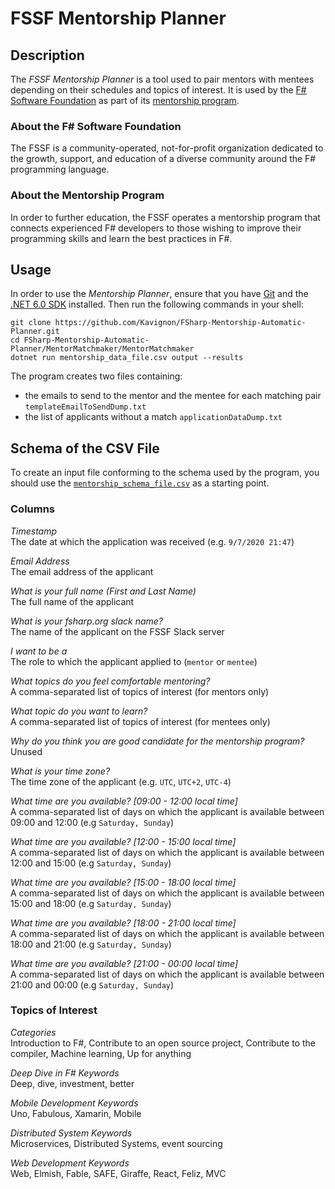 # FSSF Mentorship Planner


## Description
The *FSSF Mentorship Planner* is a tool used to pair mentors with
mentees depending on their schedules and topics of interest. It is used
by the [F# Software Foundation] as part of its [mentorship program].

### About the F# Software Foundation
The FSSF is a community-operated, not-for-profit organization dedicated
to the growth, support, and education of a diverse community around the
F# programming language.

### About the Mentorship Program
In order to further education, the FSSF operates a mentorship program
that connects experienced F# developers to those wishing to improve
their programming skills and learn the best practices in F#.


## Usage
In order to use the *Mentorship Planner*, ensure that you have [Git] and
the [.NET 6.0 SDK] installed. Then run the following commands in your
shell:

```
git clone https://github.com/Kavignon/FSharp-Mentorship-Automatic-Planner.git
cd FSharp-Mentorship-Automatic-Planner/MentorMatchmaker/MentorMatchmaker
dotnet run mentorship_data_file.csv output --results
```

The program creates two files containing:
* the emails to send to the mentor and the mentee for each matching pair
  `templateEmailToSendDump.txt`
* the list of applicants without a match
  `applicationDataDump.txt`


## Schema of the CSV File
To create an input file conforming to the schema used by the program,
you should use the [`mentorship_schema_file.csv`] as a starting point.

### Columns
*Timestamp*<br>
The date at which the application was received (e.g. `9/7/2020 21:47`)

*Email Address*<br>
The email address of the applicant

*What is your full name (First and Last Name)*<br>
The full name of the applicant

*What is your fsharp.org slack name?*<br>
The name of the applicant on the FSSF Slack server

*I want to be a*<br>
The role to which the applicant applied to (`mentor` or `mentee`)

*What topics do you feel comfortable mentoring?*<br>
A comma-separated list of topics of interest (for mentors only)

*What topic do you want to learn?*<br>
A comma-separated list of topics of interest (for mentees only)

*Why do you think you are good candidate for the mentorship program?*<br>
Unused

*What is your time zone?*<br>
The time zone of the applicant (e.g. `UTC`, `UTC+2`, `UTC-4`)

*What time are you available? [09:00 - 12:00 local time]*<br>
A comma-separated list of days on which the applicant is available
between 09:00 and 12:00 (e.g `Saturday, Sunday`)

*What time are you available? [12:00 - 15:00 local time]*<br>
A comma-separated list of days on which the applicant is available
between 12:00 and 15:00 (e.g `Saturday, Sunday`)

*What time are you available? [15:00 - 18:00 local time]*<br>
A comma-separated list of days on which the applicant is available
between 15:00 and 18:00 (e.g `Saturday, Sunday`)

*What time are you available? [18:00 - 21:00 local time]*<br>
A comma-separated list of days on which the applicant is available
between 18:00 and 21:00 (e.g `Saturday, Sunday`)

*What time are you available? [21:00 - 00:00 local time]*<br>
A comma-separated list of days on which the applicant is available
between 21:00 and 00:00 (e.g `Saturday, Sunday`)

### Topics of Interest
*Categories*<br>
Introduction to F#, Contribute to an open source project, Contribute to
the compiler, Machine learning, Up for anything

*Deep Dive in F# Keywords*<br>
Deep, dive, investment, better

*Mobile Development Keywords*<br>
Uno, Fabulous, Xamarin, Mobile

*Distributed System Keywords*<br>
Microservices, Distributed Systems, event sourcing

*Web Development Keywords*<br>
Web, Elmish, Fable, SAFE, Giraffe, React, Feliz, MVC


[F# Software Foundation]: https://fsharp.org/
[mentorship program]: https://fsharp.org/mentorship/
[Git]: https://www.git-scm.com/
[.NET 6.0 SDK]: https://dotnet.microsoft.com/download
[`mentorship_schema_file.csv`]: MentorMatchmaker/mentorship_schema_file.csv
